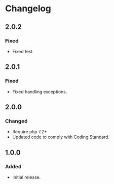 # Changelog

## 2.0.2

### Fixed
- Fixed test.

## 2.0.1

### Fixed
- Fixed handling exceptions.

## 2.0.0

### Changed
- Require php 7.2+
- Updated code to comply with Coding Standard.

## 1.0.0

### Added
- Initial release.
